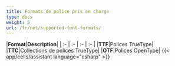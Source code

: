 ```yaml
---
title: Formats de police pris en charge
type: docs
weight: 5
url: /fr/net/supported-font-formats/
---
```


|**Format**|**Description**|
| :- | :- | :- | :- |
|**TTF**|Polices TrueType|
|**TTC**|Collections de polices TrueType|
|**OTF**|Polices OpenType|
{{< app/cells/assistant language="csharp" >}}
